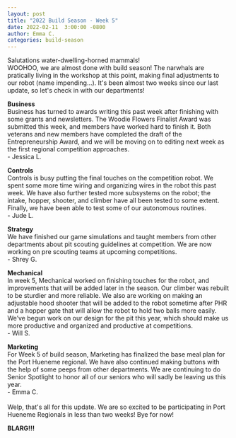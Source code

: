 ```yaml
---
layout: post
title: "2022 Build Season - Week 5"
date: 2022-02-11  3:00:00 -0800
author: Emma C.
categories: build-season
---
```

Salutations water-dwelling-horned mammals!
<br>
WOOHOO, we are almost done with build season! The narwhals are pratically living in the workshop at this point, making final adjustments to our robot (name impending...). It's been almost two weeks since our last update, so let's check in with our departments!
<br>

**Business**
<br>
Business has turned to awards writing this past week after finishing with some grants and newsletters. The Woodie Flowers Finalist Award was submitted this week, and members have worked hard to finish it. Both veterans and new members have completed the draft of the Entrepreneurship Award, and we will be moving on to editing next week as the first regional competition approaches.
<br>\- Jessica L.
<br>

**Controls**
<br>
Controls is busy putting the final touches on the competition robot. We spent some more time wiring and organizing wires in the robot this past week. We have also further tested more subsystems on the robot; the intake, hopper, shooter, and climber have all been tested to some extent. Finally, we have been able to test some of our autonomous routines.
<br>\- Jude L.
<br>

**Strategy**
<br>
We have finished our game simulations and taught members from other departments about pit scouting guidelines at competition. We are now working on pre scouting teams at upcoming competitions.
<br>\- Shrey G.
<br>

**Mechanical**
<br>
In week 5, Mechanical worked on finishing touches for the robot, and improvements that will be added later in the season. Our climber was rebuilt to be sturdier and more reliable. We also are working on making an adjustable hood shooter that will be added to the robot sometime after PHR and a hopper gate that will allow the robot to hold two balls more easily. We’ve begun work on our design for the pit this year, which should make us more productive and organized and productive at competitions.
<br>\- Will S.
<br>

**Marketing**
<br>
For Week 5 of  build season, Marketing has finalized the base meal plan for the Port Hueneme regional. We have also continued making buttons with the help of some peeps from other departments. We are continuing to do Senior Spotlight to honor all of our seniors who will sadly be leaving us this year.
<br>\- Emma C.
<br>
<br>
Welp, that's all for this update. We are so excited to be participating in Port Hueneme Regionals in less than two weeks! Bye for now!
<br>

**BLARG!!!**